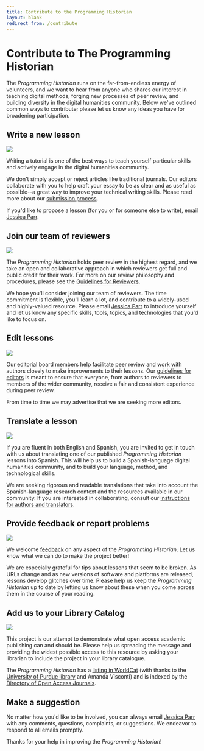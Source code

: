 ```yaml
---
title: Contribute to the Programming Historian
layout: blank
redirect_from: /contribute
---
```


# Contribute to The Programming Historian

The _Programming Historian_ runs on the far-from-endless energy of volunteers, and we want to hear from anyone who shares our interest in teaching digital methods, forging new processes of peer review, and building diversity in the digital humanities community. Below we've outlined common ways to contribute; please let us know any ideas you have for broadening participation.

## Write a new lesson

<img src="{{site.baseurl}}/images/author-sm.png" class="garnish rounded float-right" />

Writing a tutorial is one of the best ways to teach yourself particular skills and actively engage in the digital humanities community.

We don't simply accept or reject articles like traditional journals. Our editors collaborate with you to help craft your essay to be as clear and as useful as possible--a great way to improve your technical writing skills. Please read more about our [submission process][submissions].

If you'd like to propose a lesson (for you or for someone else to write), email <a href="mailto:jparr1129@gmail.com">Jessica Parr</a>.

## Join our team of reviewers

<img src="{{site.baseurl}}/images/reviewer-sm.png" class="garnish rounded float-right" />

The _Programming Historian_ holds peer review in the highest regard, and we take an open and collaborative approach in which reviewers get full and public credit for their work. For more on our review philosophy and procedures, please see the [Guidelines for Reviewers][reviewers].

We hope you'll consider joining our team of reviewers. The time commitment is flexible, you'll learn a lot, and contribute to a widely-used and highly-valued resource. Please email <a href="mailto:jparr1129@gmail.com">Jessica Parr</a> to introduce yourself and let us know any specific skills, tools, topics, and technologies that you'd like to focus on.


## Edit lessons

<img src="{{site.baseurl}}/gallery/editor-guidelines.png" class="garnish rounded float-right" />


Our editorial board members help facilitate peer review and work with authors closely to make improvements to their lessons. Our [guidelines for editors](editor-guidelines) is meant to ensure that everyone, from authors to reviewers to members of the wider community, receive a fair and consistent experience during peer review.

From time to time we may advertise that we are seeking more editors.

## Translate a lesson

<img src="{{site.baseurl}}/images/translator.png" class="garnish rounded float-right" />

If you are fluent in both English and Spanish, you are invited to get in touch with us about translating one of our published _Programming Historian_ lessons into Spanish. This will help us to build a Spanish-language digital humanities community, and to build your language, method, and technological skills.

We are seeking rigorous and readable translations that take into account the Spanish-language research context and the resources available in our community. If you are interested in collaborating, consult our [instructions for authors and translators](/es/guia-para-autores.html).

## Provide feedback or report problems

<img src="{{site.baseurl}}/images/reader-sm.png" class="garnish rounded float-right" />

We welcome [feedback](feedback.html) on any aspect of the _Programming Historian_. Let us know what we can do to make the project better!

We are especially grateful for tips about lessons that seem to be broken. As URLs change and as new versions of software and platforms are released, lessons develop glitches over time. Please help us keep the _Programming Historian_ up to date by letting us know about these when you come across them in the course of your reading.


## Add us to your Library Catalog

<img src="{{site.baseurl}}/images/library-catalogue.png" class="garnish float-right" />


This project is our attempt to demonstrate what open access academic publishing can and should be. Please help us spreading the message and providing the widest possible access to this resource by asking your librarian to include the project in your library catalogue.

The _Programming Historian_ has a [listing in WorldCat](http://www.worldcat.org/title/programming-historian/oclc/951537099) (with thanks to the [University of Purdue library](http://purdue-primo-prod.hosted.exlibrisgroup.com/primo_library/libweb/action/dlDisplay.do?vid=PURDUE&search_scope=everything&docId=PURDUE_ALMA51671812890001081&fn=permalink) and Amanda Visconti) and is indexed by the [Directory of Open Access Journals](https://doaj.org/toc/2397-2068).


## Make a suggestion

No matter how you'd like to be involved, you can always email <a href="mailto:jparr1129@gmail.com">Jessica Parr</a> with any comments, questions, complaints, or suggestions.  We endeavor to respond to all emails promptly.


Thanks for your help in improving the _Programming Historian_!

 [submissions]: {{site.baseurl}}/author-guidelines
 [reviewers]: {{site.baseurl}}/reviewer-guidelines
